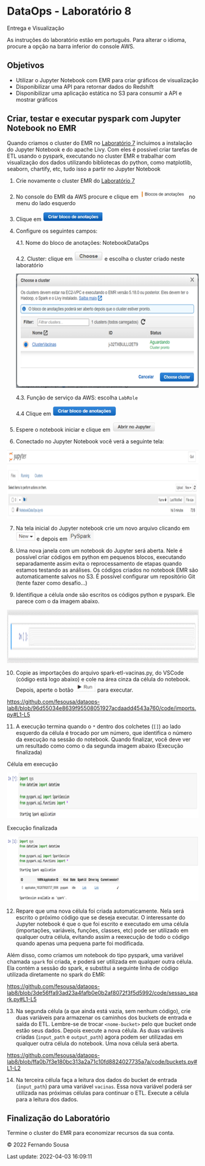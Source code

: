 # DataOps - Laboratório 8

Entrega e Visualização

As instruções do laboratório estão em português. Para alterar o idioma, procure a opção na barra inferior do console AWS.


## Objetivos

* Utilizar o Jupyter Notebook com EMR para criar gráficos de visualização
* Disponibilizar uma API para retornar dados do Redshift
* Disponibilizar uma aplicação estática no S3 para consumir a API e mostrar gráficos


## Criar, testar e executar pyspark com Jupyter Notebook no EMR

Quando criamos o cluster do EMR no [Laboratório 7](https://github.com/fesousa/dataops-lab7) incluimos a instalação do Jupyter Notebook e do apache Livy. Com eles é possível criar tarefas de ETL usando o pyspark, executando no cluster EMR e trabalhar com visualização dos dados utilizando bibliotecas do python, como matplotlib, seaborn, chartify, etc, tudo isso a partir no Jupyter Notebook

1. Crie novamente o cluster EMR do [Laboratório 7](https://github.com/fesousa/dataops-lab7)

2. No console do EMR da AWS procure e clique em <img src="images/Imagem1.png" height='25'/> no menu do lado esquerdo

3. Clique em <img src="images/Imagem2.png" height='25'/>

4.	Configure os seguintes campos:

    4.1. Nome do bloco de anotações: NotebookDataOps

    4.2. Cluster: clique em <img src="images/Imagem3.png" height='25'/> e escolha o cluster criado neste laboratório

    <img src="images/Imagem4.png" height='300'/>

    4.3. Função de serviço da AWS: escolha `LabRole`

    4.4 Clique em <img src="images/Imagem5.png" height='25'/>

5. Espere o notebook iniciar e clique em <img src="images/Imagem6.png" height='25'/>

6. Conectado no Jupyter Notebook você verá a seguinte tela:

<img src="images/Imagem7.png" height='180'/>


7. Na tela inicial do Jupyter notebook crie um novo arquivo clicando em <img src="images/Imagem8.png" height='25'/> e depois em <img src="images/Imagem9.png" height='25'/>

8. Uma nova janela com um notebook do Jupyter será aberta. Nele é possível criar códigos em python em pequenos blocos, executando separadamente assim evita o reprocessamento de etapas quando estamos testando as análises. Os códigos criados no notebook EMR são automaticamente salvos no S3. É possível configurar um repositório Git (tente fazer como desafio...)

9. Identifique a célula onde são escritos os códigos python e pyspark. Ele parece com o da imagem abaixo. 

<img src="images/Imagem11.png" height='140'/>

10. Copie as importações do arquivo spark-etl-vacinas.py, do VSCode (código está logo abaixo) e cole na área cinza da célula do notebook. Depois, aperte o botão <img src="images/Imagem10.png" height='25'/> para executar.

https://github.com/fesousa/dataops-lab8/blob/96d55034e8639f95508051927acdaadd4543a760/code/imports.py#L1-L5

11.	A execução termina quando o `*` dentro dos colchetes (`[]`) ao lado esquerdo da célula é trocado por um número, que identifica o número da execução na sessão do notebook. Quando finalizar, você deve ver um resultado como como o da segunda imagem abaixo (Execução finalizada)

Célula em execução

<img src="images/Imagem12.png" height='120'/>

Execução finalizada

<img src="images/Imagem13.png" height='170'/>


12.	Repare que uma nova célula foi criada automaticamente. Nela será escrito o próximo código que se deseja executar. O interessante do Jupyter notebook é que o que foi escrito e executado em uma célula (importações, variáveis, funções, classes, etc) pode ser utilizado em qualquer outra célula, evitando assim a reexecução de todo o código quando apenas uma pequena parte foi modificada.

Além disso, como criamos um notebook do tipo pyspark, uma variável chamada `spark` foi criada, e poderá ser utilizada em qualquer outra célula. Ela contém a sessão do spark, e substitui a seguinte linha de código utilizada diretamente no spark do EMR:

https://github.com/fesousa/dataops-lab8/blob/3de56ffa93ad23a4fafb0e0b2af8072f3f5d5992/code/sessao_spark.py#L1-L5

13.	Na segunda célula (a que ainda está vazia, sem nenhum código), crie duas variáveis para armazenar os caminhos dos buckets de entrada e saída do ETL. Lembre-se de trocar `<nome-bucket>` pelo que bucket onde estão seus dados. Depois execute a nova célula. As duas variáveis criadas (`input_path` e `output_path`) agora podem ser utilizadas em qualquer outra célula do notebook. Uma nova célula será aberta.

https://github.com/fesousa/dataops-lab8/blob/ffa0b7f3e180bc313a2a71c10fd8824027735a7a/code/buckets.py#L1-L2

14.	Na terceira célula faça a leitura dos dados do bucket de entrada (`input_path`) para uma variável `vacinas`. Essa nova variável poderá ser utilizada nas próximas células para continuar o ETL. Execute a célula para a leitura dos dados.


## Finalização do Laboratório

Termine o cluster do EMR para economizar recursos da sua conta.


<div class="footer">
    &copy; 2022 Fernando Sousa
    <br/>
    
Last update: 2022-04-03 16:09:11
</div>